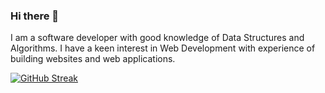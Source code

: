### Hi there 👋
I am a software developer with good knowledge of Data Structures and Algorithms. I have a keen interest in Web Development with experience of building websites and web applications.

[![GitHub Streak](https://github-readme-streak-stats.herokuapp.com/?user=ankit8131)](https://git.io/streak-stats)
<!-- <h1>Programming Languages</h1>
[![C](https://img.shields.io/badge/c-%2300599C.svg?style=for-the-badge&logo=c&logoColor=white)]
- 🔭 I’m currently working on ...
- 🌱 I’m currently learning ...
- 👯 I’m looking to collaborate on ...
- 🤔 I’m looking for help with ...
- 💬 Ask me about ...
- 📫 How to reach me: ...

- 😄 Pronouns: ...
- ⚡ Fun fact: ... -->

